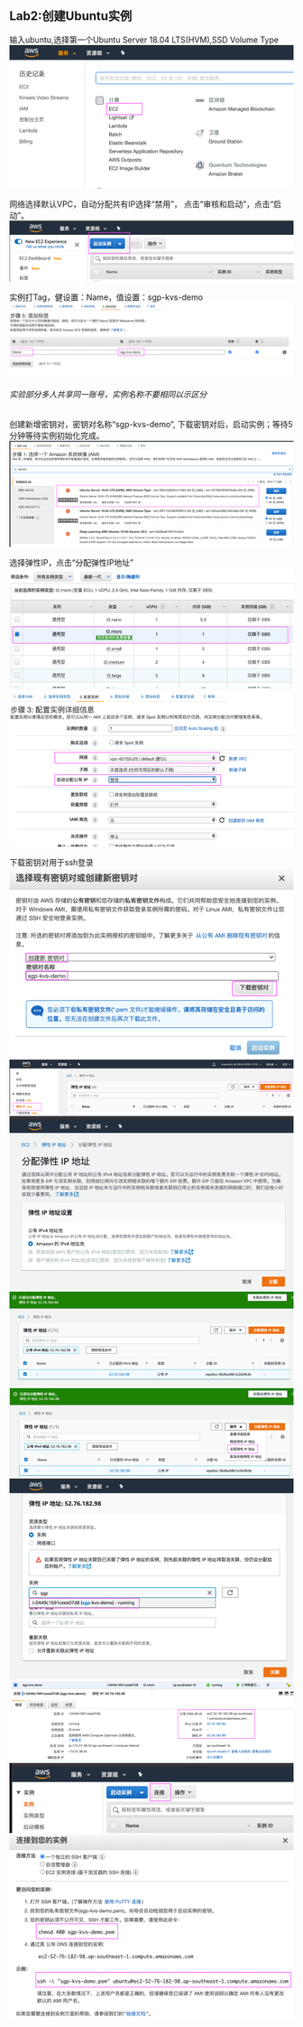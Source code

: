 ## Lab2:创建Ubuntu实例

输入ubuntu,选择第一个Ubuntu Server 18.04 LTS(HVM),SSD Volume Type
![](../md_images/create_ec2_0.png)

网络选择默认VPC，自动分配共有IP选择“禁用”， 点击“审核和启动”，点击“启动”。
![](../md_images/create_ec2_1.png)

实例打Tag，健设置：Name，值设置：sgp-kvs-demo
![](../md_images/create_ec2_1_2.png)
###### 实验部分多人共享同一账号，实例名称不要相同以示区分

创建新增密钥对，密钥对名称“sgp-kvs-demo”, 下载密钥对后，启动实例；等待5分钟等待实例初始化完成。
![](../md_images/create_ec2_2.png)

选择弹性IP，点击“分配弹性IP地址”
![](../md_images/create_ec2_3.png)
![](../md_images/create_ec2_4.png)

下载密钥对用于ssh登录
![](../md_images/create_ec2_5.png)
![](../md_images/create_ec2_6.png)
![](../md_images/create_ec2_7.png)
![](../md_images/create_ec2_8.png)
![](../md_images/create_ec2_9.png)
![](../md_images/create_ec2_10.png)
![](../md_images/create_ec2_11.png)
![](../md_images/create_ec2_12.png)
![](../md_images/create_ec2_13.png)
